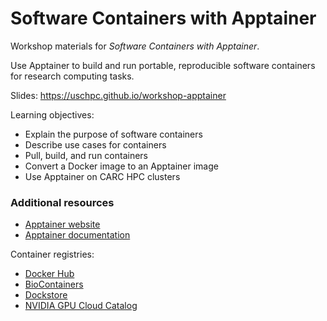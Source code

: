 # Software Containers with Apptainer

Workshop materials for *Software Containers with Apptainer*.

Use Apptainer to build and run portable, reproducible software containers for research computing tasks.

Slides: https://uschpc.github.io/workshop-apptainer

Learning objectives:

- Explain the purpose of software containers
- Describe use cases for containers
- Pull, build, and run containers
- Convert a Docker image to an Apptainer image
- Use Apptainer on CARC HPC clusters

### Additional resources

- [Apptainer website](https://apptainer.org/)
- [Apptainer documentation](https://apptainer.org/docs/user/latest/)

Container registries:

- [Docker Hub](https://hub.docker.com/)
- [BioContainers](https://biocontainers.pro)
- [Dockstore](https://dockstore.org/)
- [NVIDIA GPU Cloud Catalog](https://catalog.ngc.nvidia.com/containers)

